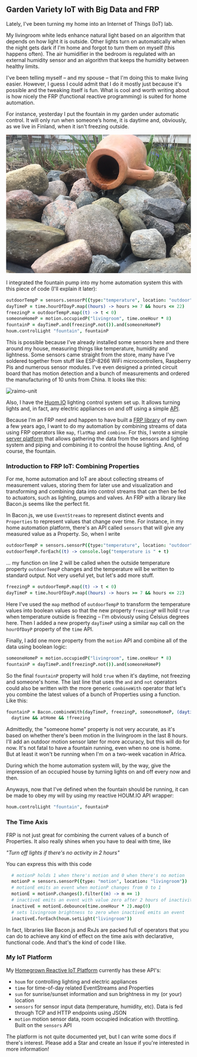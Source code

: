 ## Garden Variety IoT with Big Data and FRP

Lately, I've been turning my home into an Internet of Things (IoT) lab.

My livingroom white leds enhance natural light based on an algorithm that depends on how light it is outside. Other lights turn on automatically when the night gets dark if I'm home and forgot to turn them on myself (this happens often). The air humidifier in the bedroom is regulated with an external humidity sensor and an algorithm that keeps the humidity between healthy limits. 

I've been telling myself – and my spouse – that I'm doing this to make living easier. However, I guess I could admit that I do it mostly just because it's possible and the tweaking itself is fun. What is cool and worth writing about is how nicely the FRP (functional reactive programming) is suited for home automation.

For instance, yesterday I put the fountain in my garden under automatic control. It will only run when someone’s home, it is daytime and, obviously, as we live in Finland, when it isn't freezing outside.

![fountain](images/fountain.jpg)

I integrated the fountain pump into my home automation system this with this piece of code (I'll explain it later):

```coffeescript
outdoorTempP = sensors.sensorP({type:"temperature", location: "outdoor"})
dayTimeP = time.hourOfDayP.map((hours) -> hours >= 7 && hours <= 22)
freezingP = outdoorTempP.map((t) -> t < 0)
someoneHomeP = motion.occupiedP("livingroom", time.oneHour * 8)
fountainP = dayTimeP.and(freezingP.not()).and(someoneHomeP)
houm.controlLight "fountain", fountainP
````

This is possible because I’ve already installed some sensors here and there around my house, measuring things like temperature, 
humidity and lightness. Some sensors came straight from the store, many have I've soldered together from stuff like ESP-8266 WiFi microcontrollers, Raspberry Pis and numerous sensor modules. I’ve even designed a printed circuit board that has motion detection and a bunch of measurements and ordered the manufacturing of 10 units from China. It looks like this:

![raimo-unit](images/raimo-unit.jpg)

Also, I have the [Huom.IO](http://houm.io/en/) lighting control system set up. It allows turning 
lights and, in fact, any electric appliances on and off using a simple [API](https://github.com/houmio/houmio-docs/blob/master/apidoc.md).

Because I’m an FRP nerd and happen to have built a [FRP library](https://github.com/baconjs/bacon.js/) of my own a few years ago,
I want to do my automation by combining streams of data using FRP operators like `map`, `flatMap` and `combine`. For this, I wrote a simple [server platform](https://github.com/raimohanska/sensor-server) that allows gathering the data from the sensors and lighting system and piping and combining it to control the house lighting. And, of course, the fountain.

### Introduction to FRP IoT: Combining Properties

For me, home automation and IoT are about collecting streams of measurement values, storing them for later use and visualization and transforming and combining data into control streams that can then be fed to actuators, such as lighting, pumps and valves. An FRP with a library like Bacon.js seems like the perfect fit.

In Bacon.js, we use `EventStreams` to represent distinct events and `Properties` to represent values that change over time. For instance, in my home automation platform, there's an API called `sensors` that will give any measured value as a Property. So, when I write

```coffeescript
outdoorTempP = sensors.sensorP({type:"temperature", location: "outdoor"})
outdoorTempP.forEach((t) -> console.log("temperature is " + t)
````

... my function on line 2 will be called when the outside temperature property `outdoorTempP` changes and the temperature will be written to standard output. Not very useful yet, but let's add more stuff.

```coffeescript
freezingP = outdoorTempP.map((t) -> t < 0)
dayTimeP = time.hourOfDayP.map((hours) -> hours >= 7 && hours <= 22)
````

Here I've used the `map` method of `outdoorTempP` to transform the temperature values into boolean values so that the new property `freezingP` will hold `true` when temperature outside is freezing – I'm obviously using Celsius degrees here. Then I added a new property `dayTimeP` using a similar `map` call on the `hourOfDayP` property of the `time` API.

Finally, I add one more property from the `motion` API and combine all of the data using boolean logic:

```coffeescript
someoneHomeP = motion.occupiedP("livingroom", time.oneHour * 8)
fountainP = dayTimeP.and(freezingP.not()).and(someoneHomeP)
```

So the final `fountainP` property will hold `true` when it's daytime, not freezing and someone's home. The last line that uses the `and` and `not` operators could also be written with the more generic `combineWith` operator that let's you combine the latest values of a bunch of Properties using a function. Like this:

```coffeescript
fountainP = Bacon.combineWith(dayTimeP, freezingP, someoneHomeP, (daytime, freezing, atHome) ->
  daytime && atHome && !freezing
```

Admittedly, the "someone home" property is not very accurate, as it's based on whether there's been motion in the livingroom in the last 8 hours. I'll add an outdoor motion sensor later for more accuracy, but this will do for now. It's not fatal to have a fountain running, even when no one is home. But at least it won't be running when I'm on a two-week vacation in Africa. 

During which the home automation system will, by the way, give the impression of an occupied house by turning lights on and off every now and then.

Anyways, now that I've defined when the fountain should be running, it can be made to obey my will by using my reactive HOUM.IO API wrapper:

```coffeescript
houm.controlLight "fountain", fountainP
````

### The Time Axis

FRP is not just great for combining the current values of a bunch of Properties. It also really shines when you have to deal with time, like

  *"Turn off lights if there's no activity in 2 hours"*
  
You can express this with this code

```coffeescript
  # motionP holds 1 when there's motion and 0 when there's no motion
  motionP = sensors.sensorP({type: "motion", location: "livingroom"})
  # motionE emits an event when motionP changes from 0 to 1
  motionE = motionP.changes().filter((m) -> m == 1)
  # inactiveE emits an event with value zero after 2 hours of inactivity
  inactiveE = motionE.debounce(time.oneHour * 2).map(0)
  # sets livingroom brightness to zero when inactiveE emits an event
  inactiveE.forEach(houm.setLight("livingroom"))
```

In fact, libraries like Bacon.js and RxJs are packed full of operators that you can do to achieve any kind of effect on the time axis with declarative, functional code. And that's the kind of code I like.

### My IoT Platform

My [Homegrown Reactive IoT Platform](https://github.com/raimohanska/sensor-server) currently has these API's:

- `houm` for controlling lighting and electric appliances
- `time` for time-of-day related EventStreams and Properties
- `sun` for sunrise/sunset information and sun brightness in my (or your) location
- `sensors` for sensor input data (temperature, humidity, etc). Data is fed through TCP and HTTP endpoints using JSON
- `motion` motion sensor data, room occupied indication with throttling. Built on the `sensors` API

The platform is not quite documented yet, but I can write some docs if there's interest. Please add a Star and create an Issue if you're interested in more information!
